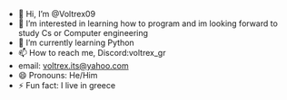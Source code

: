 - 👋 Hi, I’m @Voltrex09
- 👀 I’m interested in learning how to program and im looking forward to study Cs or Computer engineering 
- 🌱 I’m currently learning Python 
- 📫 How to reach me, Discord:voltrex_gr
- email: voltrex.its@yahoo.com 
- 😄 Pronouns: He/Him
- ⚡ Fun fact: I live in greece 

<!---
Voltrex09/Voltrex09 is a ✨ special ✨ repository because its `README.md` (this file) appears on your GitHub profile.
You can click the Preview link to take a look at your changes.
--->
